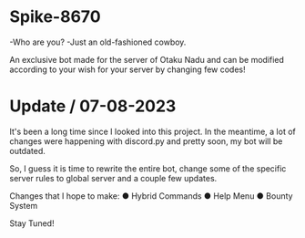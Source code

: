 # Spike-8670
-Who are you?
-Just an old-fashioned cowboy.

An exclusive bot made for the server of Otaku Nadu and can be modified according to your wish for your server by changing few codes!

# Update / 07-08-2023
It's been a long time since I looked into this project. In the meantime, a lot of changes were happening with discord.py and pretty soon, my bot will be outdated.

So, I guess it is time to rewrite the entire bot, change some of the specific server rules to global server and a couple few updates.

Changes that I hope to make:
● Hybrid Commands
● Help Menu
● Bounty System

Stay Tuned!
